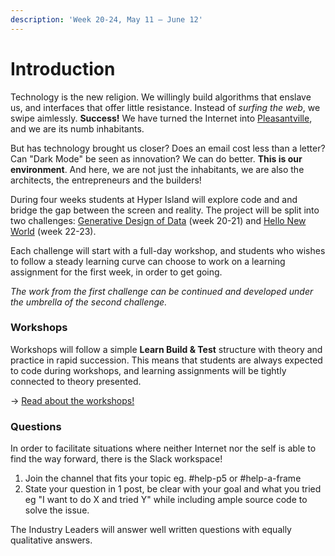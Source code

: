 ```yaml
---
description: 'Week 20-24, May 11 — June 12'
---
```


# Introduction

Technology is the new religion. We willingly build algorithms that enslave us, and interfaces that offer little resistance. Instead of _surfing the web_, we swipe aimlessly. **Success!** We have turned the Internet into [Pleasantville](https://www.youtube.com/watch?v=v9EHRObUQqY), and we are its numb inhabitants.

But has technology brought us closer? Does an email cost less than a letter? Can "Dark Mode" be seen as innovation? We can do better. **This is our environment**. And here, we are not just the inhabitants, we are also the architects, the entrepreneurs and the builders!

During four weeks students at Hyper Island will explore code and and bridge the gap between the screen and reality. The project will be split into two challenges: [Generative Design of Data](brief/generative-design-of-data.md) \(week 20-21\) and [Hello New World](brief/portals.md) \(week 22-23\). 

Each challenge will start with a full-day workshop, and students who wishes to follow a steady learning curve can choose to work on a learning assignment for the first week, in order to get going.

_The work from the first challenge can be continued and developed under the umbrella of the second challenge._

### Workshops

Workshops will follow a simple **Learn Build & Test** structure with theory and practice in rapid succession. This means that students are always expected to code during workshops, and learning assignments will be tightly connected to theory presented.

→ [Read about the workshops!](workshops.md)

### Questions

In order to facilitate situations where neither Internet nor the self is able to find the way forward, there is the Slack workspace!

1. Join the channel that fits your topic eg. \#help-p5 or \#help-a-frame
2. State your question in 1 post, be clear with your goal and what you tried eg "I want to do X and tried Y" while including ample source code to solve the issue.

The Industry Leaders will answer well written questions with equally qualitative answers.

